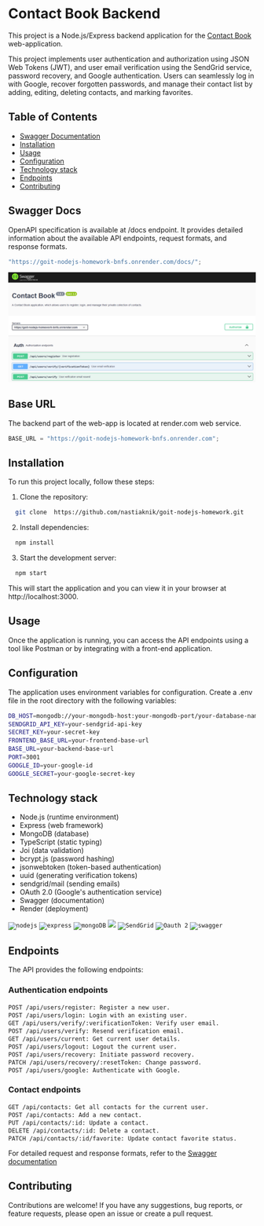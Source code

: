 # Contact Book Backend

This project is a Node.js/Express backend application for the [Contact Book](https://contact-book-app-frontend.vercel.app/) web-application.

This project implements user authentication and authorization using JSON Web Tokens (JWT), and user email verification using the SendGrid service, password recovery, and Google authentication.
Users can seamlessly log in with Google, recover forgotten passwords, and manage their contact list by adding, editing, deleting contacts, and marking favorites.

## Table of Contents

- [Swagger Documentation](https://goit-nodejs-homework-bnfs.onrender.com/docs/)
- [Installation](#installation)
- [Usage](#usage)
- [Configuration](#configuration)
- [Technology stack](#technology-stack)
- [Endpoints](#endpoints)
- [Contributing](#contributing)

## Swagger Docs

OpenAPI specification is available at /docs endpoint. It provides detailed information about the available API endpoints, request formats, and response formats.

```javascript
"https://goit-nodejs-homework-bnfs.onrender.com/docs/";
```

![Swagger](./src/assets/swagger.png)

## Base URL

The backend part of the web-app is located at render.com web service.

```javascript
BASE_URL = "https://goit-nodejs-homework-bnfs.onrender.com";
```

## Installation

To run this project locally, follow these steps:

1.  Clone the repository:

```bash
  git clone  https://github.com/nastiaknik/goit-nodejs-homework.git
```

2.  Install dependencies:

```bash
  npm install
```

3.  Start the development server:

```bash
  npm start
```

This will start the application and you can view it in your browser at http://localhost:3000.

## Usage

Once the application is running, you can access the API endpoints using a tool like Postman or by integrating with a front-end application.

## Configuration

The application uses environment variables for configuration.
Create a .env file in the root directory with the following variables:

```bash
DB_HOST=mongodb://your-mongodb-host:your-mongodb-port/your-database-name
SENDGRID_API_KEY=your-sendgrid-api-key
SECRET_KEY=your-secret-key
FRONTEND_BASE_URL=your-frontend-base-url
BASE_URL=your-backend-base-url
PORT=3001
GOOGLE_ID=your-google-id
GOOGLE_SECRET=your-google-secret-key
```

## Technology stack

- Node.js (runtime environment)
- Express (web framework)
- MongoDB (database)
- TypeScript (static typing)
- Joi (data validation)
- bcrypt.js (password hashing)
- jsonwebtoken (token-based authentication)
- uuid (generating verification tokens)
- sendgrid/mail (sending emails)
- OAuth 2.0 (Google's authentication service)
- Swagger (documentation)
- Render (deployment)

<code><img height="50" src="https://img.icons8.com/color/48/000000/nodejs.png" alt="nodejs" title="NodeJS" /></code>
<code><img height="50" src="https://user-images.githubusercontent.com/25181517/183859966-a3462d8d-1bc7-4880-b353-e2cbed900ed6.png" alt="express" title="Express" /></code>
<code><img height="50" src="https://user-images.githubusercontent.com/25181517/182884177-d48a8579-2cd0-447a-b9a6-ffc7cb02560e.png" alt="mongoDB" title="mongoDB" /></code>
<code><img height="50" src="https://raw.githubusercontent.com/gilbarbara/logos/master/logos/typescript-icon.svg"/></code>
<code><img height="50" src="https://avatars.githubusercontent.com/u/181234?s=200&v=4" alt="SendGrid" title="SendGrid" /></code>
<code><img height="50" src="https://img.icons8.com/color/48/000000/google-logo.png" alt="Oauth 2" title="Oauth 2" /></code>
<code><img height="50" src="https://user-images.githubusercontent.com/25181517/186711335-a3729606-5a78-4496-9a36-06efcc74f800.png" alt="swagger" title="Swagger" /></code>

## Endpoints

The API provides the following endpoints:

### Authentication endpoints

    POST /api/users/register: Register a new user.
    POST /api/users/login: Login with an existing user.
    GET /api/users/verify/:verificationToken: Verify user email.
    POST /api/users/verify: Resend verification email.
    GET /api/users/current: Get current user details.
    POST /api/users/logout: Logout the current user.
    POST /api/users/recovery: Initiate password recovery.
    PATCH /api/users/recovery/:resetToken: Change password.
    POST /api/users/google: Authenticate with Google.

### Contact endpoints

    GET /api/contacts: Get all contacts for the current user.
    POST /api/contacts: Add a new contact.
    PUT /api/contacts/:id: Update a contact.
    DELETE /api/contacts/:id: Delete a contact.
    PATCH /api/contacts/:id/favorite: Update contact favorite status.

For detailed request and response formats, refer to the [Swagger documentation](https://goit-nodejs-homework-bnfs.onrender.com/docs/)

## Contributing

Contributions are welcome! If you have any suggestions, bug reports, or feature requests, please open an issue or create a pull request.
